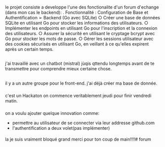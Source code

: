 le projet consiste a developpe l'une des fonctionalite d'un forum d'echange (dans mon cas le backend):
 . Fonctionnalité : Configuration de Base et Authentification
➢ Backend (Go avec SQLite)
○ Créer une base de données SQLite en utilisant Go pour stocker les
informations des utilisateurs.
○ Implémenter les endpoints en utilisant Go pour l'inscription et la
connexion des utilisateurs.
○ Assurer la sécurité en utilisant le cryptage bcrypt avec Go pour stocker les
mots de passe.
○ Gérer les sessions utilisateur avec des cookies sécurisés en utilisant Go,
en veillant à ce qu'elles expirent après un certain temps.

##
j'ai travaillé avec un chatbot (mistral)
jùqis qttendu longtemps avant de te transmettre pour comprendre mieux certaine chose.

##
il y a un autre groupe pour le front-end. j'ai déjà créer ma base de donnée.


###
c'est un Hackaton on commence veritablement jeudi pour finir vendredi matin.    

###
on a voulu ajouter quelque innovation comme:
- permettre au utilisateur de se connecter via leur addresse github.com
- l'authentification a deux volet(pas implémenter)

####
la je suis vraiment bloqué
grand merci pour ton coup de main!!!!# forum
